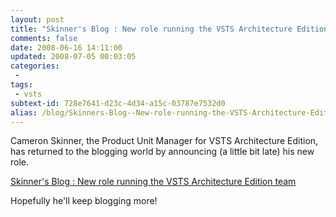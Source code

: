 ```yaml
---
layout: post
title: "Skinner's Blog : New role running the VSTS Architecture Edition team"
comments: false
date: 2008-06-16 14:11:00
updated: 2008-07-05 00:03:05
categories:
 - 
tags:
 - vsts
subtext-id: 728e7641-d23c-4d34-a15c-03787e7532d0
alias: /blog/Skinners-Blog--New-role-running-the-VSTS-Architecture-Edition-team.aspx
---
```



Cameron Skinner, the Product Unit Manager for VSTS Architecture Edition, has returned to the blogging world by announcing (a little bit late) his new role. 

[Skinner's Blog : New role running the VSTS Architecture Edition team](http://blogs.msdn.com/camerons/archive/2008/06/13/new-role-running-the-vsts-architecture-edition-team.aspx)

Hopefully he'll keep blogging more! 
